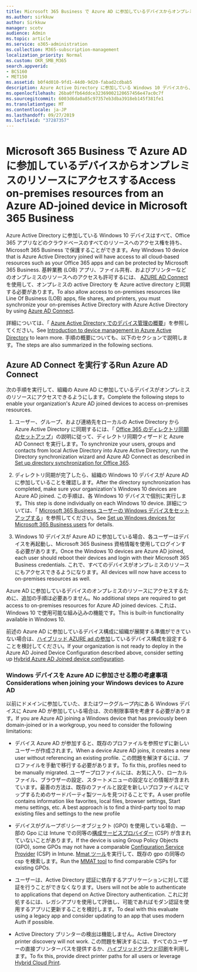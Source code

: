 ```yaml
---
title: Microsoft 365 Business で Azure AD に参加しているデバイスからオンプレミスのリソースにアクセスする
ms.author: sirkkuw
author: Sirkkuw
manager: scotv
audience: Admin
ms.topic: article
ms.service: o365-administration
ms.collection: M365-subscription-management
localization_priority: Normal
ms.custom: OKR_SMB_M365
search.appverid:
- BCS160
- MET150
ms.assetid: b0f4d010-9fd1-44d0-9d20-fabad2cdbab5
description: Azure Active Directory に参加している Windows 10 デバイスから、基幹業務アプリケーション、ファイル共有、プリンターなどのオンプレミスのリソースにアクセスする方法について説明します。
ms.openlocfilehash: 26ba0ffb64ddce32369002120657456e47ac0c7f
ms.sourcegitcommit: 6003d6da0a85c97357eb3dba3918eb145f381fe1
ms.translationtype: MT
ms.contentlocale: ja-JP
ms.lasthandoff: 09/27/2019
ms.locfileid: "37287357"
---
```

# <a name="access-on-premises-resources-from-an-azure-ad-joined-device-in-microsoft-365-business"></a><span data-ttu-id="19e0e-103">Microsoft 365 Business で Azure AD に参加しているデバイスからオンプレミスのリソースにアクセスする</span><span class="sxs-lookup"><span data-stu-id="19e0e-103">Access on-premises resources from an Azure AD-joined device in Microsoft 365 Business</span></span>

<span data-ttu-id="19e0e-104">Azure Active Directory に参加している Windows 10 デバイスはすべて、Office 365 アプリなどのクラウドベースのすべてのリソースへのアクセス権を持ち、Microsoft 365 Business で保護することができます。</span><span class="sxs-lookup"><span data-stu-id="19e0e-104">Any Windows 10 device that is Azure Active Directory joined will have access to all cloud-based resources such as your Office 365 apps and can be protected by Microsoft 365 Business.</span></span> <span data-ttu-id="19e0e-105">基幹業務 (LOB) アプリ、ファイル共有、およびプリンターなどのオンプレミスのリソースへのアクセスも許可するには、 [AZURE AD Connect](https://docs.microsoft.com/en-us/azure/active-directory/connect/active-directory-aadconnect)を使用して、オンプレミスの active Directory を Azure active directory と同期する必要があります。</span><span class="sxs-lookup"><span data-stu-id="19e0e-105">To also allow access to on-premises resources like Line Of Business (LOB) apps, file shares, and printers, you must synchronize your on-premises Active Directory with Azure Active Directory by using [Azure AD Connect](https://docs.microsoft.com/en-us/azure/active-directory/connect/active-directory-aadconnect).</span></span> 

<span data-ttu-id="19e0e-106">詳細については、「 [Azure Active Directory でのデバイス管理の概要](https://docs.microsoft.com/en-us/azure/active-directory/device-management-introduction)」を参照してください。</span><span class="sxs-lookup"><span data-stu-id="19e0e-106">See [Introduction to device management in Azure Active Directory](https://docs.microsoft.com/en-us/azure/active-directory/device-management-introduction) to learn more.</span></span>
<span data-ttu-id="19e0e-107">手順の概要についても、以下のセクションで説明します。</span><span class="sxs-lookup"><span data-stu-id="19e0e-107">The steps are also summarized in the following sections.</span></span>

## <a name="run-azure-ad-connect"></a><span data-ttu-id="19e0e-108">Azure AD Connect を実行する</span><span class="sxs-lookup"><span data-stu-id="19e0e-108">Run Azure AD Connect</span></span>

<span data-ttu-id="19e0e-109">次の手順を実行して、組織の Azure AD に参加しているデバイスがオンプレミスのリソースにアクセスできるようにします。</span><span class="sxs-lookup"><span data-stu-id="19e0e-109">Complete the following steps to enable your organization's Azure AD joined devices to access on-premises resources.</span></span>
  
1. <span data-ttu-id="19e0e-110">ユーザー、グループ、および連絡先をローカルの Active Directory から Azure Active Directory に同期するには、「 [Office 365 のディレクトリ同期のセットアップ](https://support.office.com/article/1b3b5318-6977-42ed-b5c7-96fa74b08846)」の説明に従って、ディレクトリ同期ウィザードと Azure AD Connect を実行します。</span><span class="sxs-lookup"><span data-stu-id="19e0e-110">To synchronize your users, groups and contacts from local Active Directory into Azure Active Directory, run the Directory synchronization wizard and Azure AD Connect as described in [Set up directory synchronization for Office 365](https://support.office.com/article/1b3b5318-6977-42ed-b5c7-96fa74b08846).</span></span>
    
2. <span data-ttu-id="19e0e-111">ディレクトリ同期が完了したら、組織の Windows 10 デバイスが Azure AD に参加していることを確認します。</span><span class="sxs-lookup"><span data-stu-id="19e0e-111">After the directory synchronization has completed, make sure your organization's Windows 10 devices are Azure AD joined.</span></span> <span data-ttu-id="19e0e-112">この手順は、各 Windows 10 デバイスで個別に実行します。</span><span class="sxs-lookup"><span data-stu-id="19e0e-112">This step is done individually on each Windows 10 device.</span></span> <span data-ttu-id="19e0e-113">詳細については、「 [Microsoft 365 Business ユーザーの Windows デバイスをセットアップする](set-up-windows-devices.md)」を参照してください。</span><span class="sxs-lookup"><span data-stu-id="19e0e-113">See [Set up Windows devices for Microsoft 365 Business users](set-up-windows-devices.md) for details.</span></span> 
    
3. <span data-ttu-id="19e0e-114">Windows 10 デバイスが Azure AD に参加している場合、各ユーザーはデバイスを再起動し、Microsoft 365 Business 資格情報を使用してログインする必要があります。</span><span class="sxs-lookup"><span data-stu-id="19e0e-114">Once the Windows 10 devices are Azure AD joined, each user should reboot their devices and login with their Microsoft 365 Business credentials.</span></span> <span data-ttu-id="19e0e-115">これで、すべてのデバイスがオンプレミスのリソースにもアクセスできるようになります。</span><span class="sxs-lookup"><span data-stu-id="19e0e-115">All devices will now have access to on-premises resources as well.</span></span>
    
<span data-ttu-id="19e0e-116">Azure AD に参加しているデバイスのオンプレミスのリソースにアクセスするために、追加の手順は必要ありません。</span><span class="sxs-lookup"><span data-stu-id="19e0e-116">No additional steps are required to get access to on-premises resources for Azure AD joined devices.</span></span> <span data-ttu-id="19e0e-117">これは、Windows 10 で使用可能な組み込みの機能です。</span><span class="sxs-lookup"><span data-stu-id="19e0e-117">This is built-in functionality available in Windows 10.</span></span> 
  
<span data-ttu-id="19e0e-118">前述の Azure AD に参加しているデバイス構成に組織が展開する準備ができていない場合は、[ハイブリッド AZURE ad の参加](manage-windows-devices.md)しているデバイス構成を設定することを検討してください。</span><span class="sxs-lookup"><span data-stu-id="19e0e-118">If your organization is not ready to deploy in the Azure AD Joined Device Configuration described above, consider setting up [Hybrid Azure AD Joined device configuration](manage-windows-devices.md).</span></span>
  
### <a name="considerations-when-joining-your-windows-devices-to-azure-ad"></a><span data-ttu-id="19e0e-119">Windows デバイスを Azure AD に参加させる際の考慮事項</span><span class="sxs-lookup"><span data-stu-id="19e0e-119">Considerations when joining your Windows devices to Azure AD</span></span>

<span data-ttu-id="19e0e-120">以前にドメインに参加していた、またはワークグループ内にある Windows デバイスに Azure AD が参加している場合は、次の制限事項を考慮する必要があります。</span><span class="sxs-lookup"><span data-stu-id="19e0e-120">If you are Azure AD joining a Windows device that has previously been domain-joined or in a workgroup, you need to consider the following limitations:</span></span>
  
- <span data-ttu-id="19e0e-121">デバイス Azure AD が参加すると、既存のプロファイルを参照せずに新しいユーザーが作成されます。</span><span class="sxs-lookup"><span data-stu-id="19e0e-121">When a device Azure AD joins, it creates a new user without referencing an existing profile.</span></span> <span data-ttu-id="19e0e-122">この問題を解決するには、プロファイルを手動で移行する必要があります。</span><span class="sxs-lookup"><span data-stu-id="19e0e-122">To fix this, profiles need to be manually migrated.</span></span> <span data-ttu-id="19e0e-123">ユーザープロファイルには、お気に入り、ローカルファイル、ブラウザーの設定、スタートメニューの設定などの情報が含まれています。最善の方法は、既存のファイルと設定を新しいプロファイルにマップするためのサードパーティ製ツールを見つけることです。</span><span class="sxs-lookup"><span data-stu-id="19e0e-123">A user profile contains information like favorites, local files, browser settings, Start menu settings, etc. A best approach is to find a third-party tool to map existing files and settings to the new profile</span></span>

- <span data-ttu-id="19e0e-124">デバイスがグループポリシーオブジェクト (GPO) を使用している場合、一部の Gpo には Intune での同等の[構成サービスプロバイダー](https://docs.microsoft.com/windows/configuration/provisioning-packages/how-it-pros-can-use-configuration-service-providers) (CSP) が含まれていないことがあります。</span><span class="sxs-lookup"><span data-stu-id="19e0e-124">If the device is using Group Policy Objects (GPO), some GPOs may not have a comparable [Configuration Service Provider](https://docs.microsoft.com/windows/configuration/provisioning-packages/how-it-pros-can-use-configuration-service-providers) (CSP) in Intune.</span></span> <span data-ttu-id="19e0e-125">[Mmat ツール](https://www.microsoft.com/download/details.aspx?id=45520)を実行して、既存の gpo の同等の csp を検索します。</span><span class="sxs-lookup"><span data-stu-id="19e0e-125">Run the [MMAT tool](https://www.microsoft.com/download/details.aspx?id=45520) to find comparable CSPs for existing GPOs.</span></span>

- <span data-ttu-id="19e0e-126">ユーザーは、Active Directory 認証に依存するアプリケーションに対して認証を行うことができなくなります。</span><span class="sxs-lookup"><span data-stu-id="19e0e-126">Users will not be able to authenticate to applications that depend on Active Directory authentication.</span></span> <span data-ttu-id="19e0e-127">これに対処するには、レガシアプリを使用して評価し、可能であればモダン認証を使用するアプリに更新することを検討します。</span><span class="sxs-lookup"><span data-stu-id="19e0e-127">To deal with this evaluate using a legacy app and consider updating to an app that uses modern Auth if possible.</span></span>

- <span data-ttu-id="19e0e-128">Active Directory プリンターの検出は機能しません。</span><span class="sxs-lookup"><span data-stu-id="19e0e-128">Active Directory printer discovery will not work.</span></span> <span data-ttu-id="19e0e-129">この問題を解決するには、すべてのユーザーの直接プリンターパスを提供するか、[ハイブリッドクラウド印刷](https://docs.microsoft.com/windows-server/administration/hybrid-cloud-print/hybrid-cloud-print-deploy)を利用します。</span><span class="sxs-lookup"><span data-stu-id="19e0e-129">To fix this, provide direct printer paths for all users or leverage [Hybrid Cloud Print](https://docs.microsoft.com/windows-server/administration/hybrid-cloud-print/hybrid-cloud-print-deploy).</span></span>
